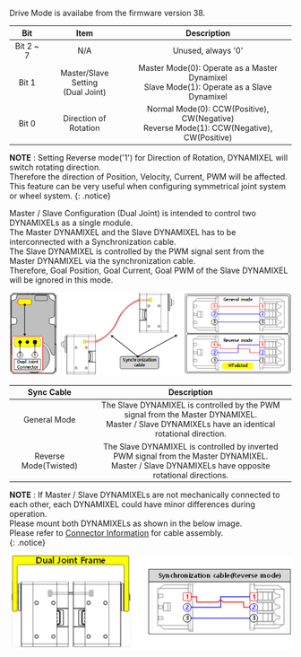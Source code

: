 Drive Mode is availabe from the firmware version 38.

|Bit|Item|Description|
| :---: | :---: | :---: |
|Bit 2 ~ 7|N/A|Unused, always '0'|
|Bit 1|Master/Slave Setting<br />(Dual Joint)|Master Mode(0): Operate as a Master Dynamixel<br />Slave Mode(1): Operate as a Slave Dynamixel|
|Bit 0|Direction of Rotation|Normal Mode(0): CCW(Positive), CW(Negative)<br />Reverse Mode(1): CCW(Negative), CW(Positive)|

**NOTE** : Setting Reverse mode('1') for Direction of Rotation, DYNAMIXEL will switch rotating direction.  
Therefore the direction of Position, Velocity, Current, PWM will be affected.  
This feature can be very useful when configuring symmetrical joint system or wheel system.
{: .notice}

Master / Slave Configuration (Dual Joint) is intended to control two DYNAMIXELs as a single module.  
The Master DYNAMIXEL and the Slave DYNAMIXEL has to be interconnected with a Synchronization cable.  
The Slave DYNAMIXEL is controlled by the PWM signal sent from the Master DYNAMIXEL via the synchronization cable.  
Therefore, Goal Position, Goal Current, Goal PWM of the Slave DYNAMIXEL will be ignored in this mode.

![](/assets/images/dxl/x/x-series_dual_joint.png)

|Sync Cable|Description|
| :---: | :---: |
|General Mode|The Slave DYNAMIXEL is controlled by the PWM signal from the Master DYNAMIXEL.<br />Master / Slave DYNAMIXELs have an identical rotational direction.|
|Reverse Mode(Twisted)|The Slave DYNAMIXEL is controlled by inverted PWM signal from the Master DYNAMIXEL.<br />Master / Slave DYNAMIXELs have opposite rotational directions.|

**NOTE** : If Master / Slave DYNAMIXELs are not mechanically connected to each other, each DYNAMIXEL could have minor differences during operation.  
Please mount both DYNAMIXELs as shown in the below image.  
Please refer to [Connector Information](#connector-information) for cable assembly.  
{: .notice}

![](/assets/images/dxl/x/x-series_dual_joint_frame.png)
